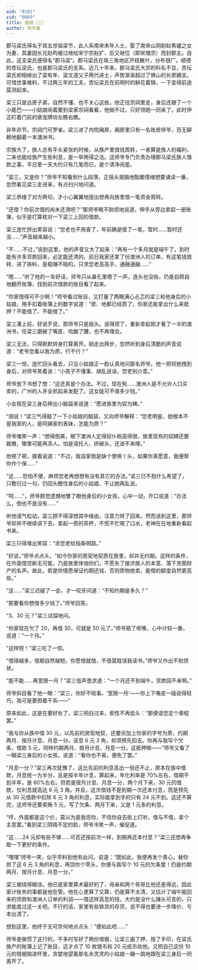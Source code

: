 ```yaml
---
aid: "0101"
zid: "0069"
title: 借钱（二）
author: 吹牛者
---
```


郡马梁氏得名于其五世祖梁节，此人系南宋末年人士，娶了南宋山阴尉赵希瓐之女为妻，其妻因长兄赵昀被过继给宋宁宗赵扩、后又继位（即宋理宗）而封郡主。自此，这支梁氏便得名“郡马梁”。郡马梁氏在珠三角地区开枝散叶，分布很广。顺德的杏坛梁氏，也是郡马梁氏的支系。近几十年来，郡马梁氏大宗的科名不显，杏坛梁氏却相继出了梁有年、梁文道父子两代进士，声势渐渐超过了佛山的长房嫡支。可惜世事难料，不过两三年的工夫，杏坛梁氏在前明时的鲜花着锦，一下变得前途莫测起来。



梁三只是远房子弟，自然不懂、也不关心这些。他正往宗祠里走，身后还跟了一个小尾巴——小姑娘闹着要到梁家宗祠看看，他拗不过，只好领她一同来了。此时伊正盯着门前的褒宠牌坊左瞧右瞧。



非年非节，宗祠门可罗雀。梁三进了内院厢房，厢房里只有一名账房师爷，百无聊赖地翻着一本澳洲书。



宗族大了，族人总有手头紧张的时候，从族产里借钱周转，一来算是族人的福利，二来也能给族产生些利息，是一举两得之法。这师爷专门负责办理郡马梁氏族人借款之事，平日里一天大约只有几笔而已，是个清净闲差。



“梁三，又是你？”师爷不知看到什么段落，正摇头晃脑地酝酿情绪想要诵读一番，忽然看见梁三走进来，有点扫兴地问道。



梁三恭维了对方两句，才小心翼翼地提出想再向族里借一笔资金周转。



“还借？你前次借的尚未还清吧？”那师爷略不耐烦地说道，伸手从旁边拿起一册账簿，似乎是打算核对一下梁三上回的借款。



梁三连忙挤出笑容说：“您老也不用查了，年前确是借了一笔，暂时……暂时还没……”声音越来越小。



“不……不过，”说到这里，他的声音又大了起来：“再有一个多月就是端午了，到时能有许多货款回来，必定能还清的。前日我家还拿了份澳洲人的订单，有这笔钱周转、进了铁料，是稳赚不赔的。只求您老高高手，通融通融……”



“嗯……”听了他的一车好话，师爷只从鼻孔里嗯了一声，连头也没抬，仍是自顾自地翻开账簿，找到前次借款的账目看了起来。



“你家借得可不少啊！”师爷看过账目，又打量了两眼满心忐忑的梁三和他身后的小姑娘，用手扣着账簿上的数字说道：“房、地都已经质了，你家还能拿出什么来抵押？不能借了、不能借了。”



梁三凑上前，好说歹说，那师爷只是摇头。说得烦了，重新拿起刚才看了一半的澳洲书，任梁三磨破了嘴皮、哈酸了腰，也不再理会。



梁三无法，只得默默转身打算离开。刚走出两步，忽然听到身后清脆的声音说道：“老爷您看以我为质，行不行？”



梁三一惊，连忙回头看去，只见小姑娘正一脸认真地问那名师爷。他一把将她拽到身后，对师爷笑着说：“小孩子不懂事、胡乱说话，您老别介意。”



师爷放下书想了想：“这还真是个办法。不过，现在髡……澳洲人是不允许人口买卖的，广州的人牙全抓起来发配了。这女娃可不值多少钱。”



小女孩在梁三身后伸出小脑袋来说道：“愿进族里为奴为婢。”



“胡说！”梁三气得敲了一下小姑娘的脑袋，又向师爷解释：“您老明鉴，她根本不是我家的人，是阿姨家的表妹，怎能为质？”



师爷嗤笑一声：“想得倒美，眼下澳洲人定得奴仆税高得很，族里现有的奴婢还要裁撤，哪里可能再添人。怕是请托人、挤破头，还进不来哩。”



他顿了顿，接着说道：“不过，我自家倒是缺个使唤丫头，如果你真愿意，我便帮你作个保……”



“这……恐怕不便，麻烦您老再想想有没有其它的办法。”梁三已不抱什么希望了，只敷衍过一句，仍回头瞪住身后的小姑娘、不让她再乱说。



“呵……”，师爷颇觉遗憾地瞥了眼他身后的小女孩，心中一动，开口说道：“办法么，倒也不是没有……”



听他语气松动，梁三顾不得深想其中缘由，注意力转了回来。然而话到这里，那师爷却并不继续讲下去，拿起一旁的茶杯，不慌不忙喝了口水，老神在在地重新看起书来。



梁三只得堆出笑容：“求您老给指条明路。”



“好说，”师爷点点头，“如今你家的房契地契质在族里，却并无约期。这样的条件，在外面借贷断无可能，乃是族里体恤你们，不愿失了接济族人的本意、落下贪图财产的名声。故此，若是你情愿保证约期还钱、否则质物绝卖，能借的额度自然更高些。”



“这……”梁三迟疑了一会，才一咬牙问道：“不知约期是多久？”



“那要看你想借多少钱了。”师爷回答。



“3、30 元？”梁三试探地问。



“你家现在欠了 20，再借 30，可就是 50 元了。”师爷砸了咂嘴，心中计较一番，说道：“一个月。”



“这样短！”梁三吃了一惊。



“借得越多，借期自然越短。你愿借就借，不借莫耽误我读书。”师爷又作出不耐烦状。



“能不能……再宽限一月？”梁三低声恳求道：“一个月还不到端午，货款回不来啊。”



师爷斜目看了他一眼：“梁三，你好不晓事。‘宽限一月’——你上下嘴皮一碰说得轻巧，我可是要担着干系——”



原来如此，这是在要好处了，梁三明白过来，索性不再低头：“那便请您定个章程罢。”



“我与你从族中借 30 元，以先前的房契地契、还要另加上你家的字号为质，约期两月、按月计息、月息一分。该息 6 元 3 角，却须预先扣去。你再与我写个欠条，借款 5 元，同样约期两月、按月计息、月息一分。这抵押嘛——”师爷又看了一眼梁三身后的小女孩，说道：“看你也不易，便免了罢。”



“月息一分？”梁三再次犹豫了，这比先前的利息高出一倍还不止，原本在族中借款，月息统一为半分，且是按半年计息，算起来，年化利率是 70%左右，借期不到半年，是 60%左右。但若是按月计息、月息一分，两个月下来，30 元的借款，仅利息就高达 6 元 3 角。并且，这次借钱不是到期一次还本付息，而是预先从 30 元借款中扣除 6 元 3 角的利息，实际能拿到手的只有 24 元不到。这还不算完，这师爷还要索贿 5 元，写了欠条、两月下来，又是 1 元多的利息。



“哼，外面都是这个价，莫以为是我诳你，不信你自去街上打听。借与不借，拿个主意罢。”看到梁三阴晴不定的脸，师爷冷笑一声，催促道。



“这……24 元却有些不够……可否还按前次一样，到期再还本付息？”梁三还想再争取一下更好的条件。



“嘿嘿”师爷一笑，似乎早料到他有此问，说道：“既如此，我便再发个善心，替你担了这 6 元 3 角的利息，再饶你个零头，你便与我写个 10 元的欠条罢！仍是约期两月、按月计息、月息一分。”



梁三被绕得糊涂。他已是家里算术最好的了，母亲和两个哥哥比他还差得远，因此家计账务的事都是他在管。他在心里算了又算，仍是算不太清，又估计了端午能回来的货款和澳洲人订单的利润——借这样高息的钱，大约是没什么赚头可言的，只求能度过这一关吧。不行的话，家里有些铁货的存货，说不得也要进一步降价、亏本出清了。



想到这里，他终于无可奈何地点点头：“便如此吧……”



师爷是做惯了这行的，不多时写好了两份借据，让梁三画了押、按了手印，在梁氏族产的账簿上记了账目，这才点了 10 枚银币和 20 元纸币给他。又把自己这份 10 元的借据揣进怀里，贪婪地望着那名水灵灵的小姑娘一蹦一跳地跟在梁三身后一同离开了。

